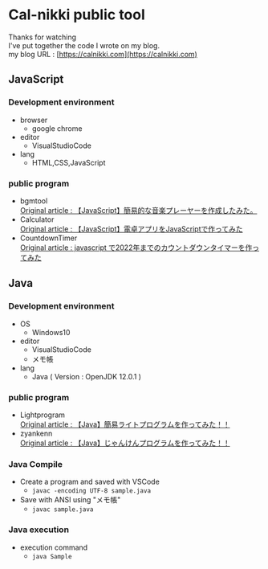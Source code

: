 # Cal-nikki public tool 
Thanks for watching<br>
I've put together the code I wrote on my blog.<br>
my blog URL : [https://calnikki.com](https://calnikki.com)
## JavaScript 
### Development environment
* browser
  * google chrome
* editor
  * VisualStudioCode
* lang
  * HTML,CSS,JavaScript
### public program
* bgmtool<br>
[Original article : 【JavaScript】簡易的な音楽プレーヤーを作成したみた。](https://calnikki.com/javascript-music-player/)
* Calculator<br>
[Original article : 【JavaScript】電卓アプリをJavaScriptで作ってみた](https://calnikki.com/javascript-calculator/)
* CountdownTimer<br>
[Original article : javascript で2022年までのカウントダウンタイマーを作ってみた](https://calnikki.com/javascript-countdown-timer/)
## Java
### Development environment
* OS
  * Windows10
* editor
  * VisualStudioCode
  * メモ帳
* lang
  * Java ( Version : OpenJDK 12.0.1 )
### public program
* Lightprogram<br>
[Original article : 【Java】簡易ライトプログラムを作ってみた！！](https://calnikki.com/java-right-program/)
* zyankenn<br>
[Original article : 【Java】じゃんけんプログラムを作ってみた！！](https://calnikki.com/java-janken-program/)
### Java Compile
  * Create a program and saved with VSCode<br>
    * `javac -encoding UTF-8 sample.java`
  * Save with ANSI using "メモ帳"
    * `javac sample.java`
### Java execution
* execution command
  * `java Sample`
